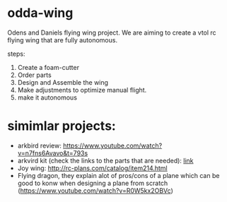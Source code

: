 # odda-wing
Odens and Daniels flying wing project.
We are aiming to create a vtol rc flying wing that are fully autonomous.


steps:
1. Create a foam-cutter
2. Order parts
3. Design and Assemble the wing
4. Make adjustments to optimize manual flight.
5. make it autonomous


# simimlar projects:
- arkbird review: https://www.youtube.com/watch?v=n7fns6Avavo&t=793s
- arkvird kit (check the links to the parts that are needed): [link](https://www.banggood.com/SN-860mm-Wingspan-VTOL-Vertical-Take-off-and-Landing-EPO-Delta-Wing-FPV-Aircraft-RC-Airplane-KIT-p-1786052.html?utm_source=googleshopping&utm_medium=cpc_organic&gmcCountry=SE&utm_content=minha&utm_campaign=minha-se-en-pc&currency=SEK&cur_warehouse=CN&createTmp=1&utm_source=googleshopping&utm_medium=cpc_pt&utm_content=meruem&utm_campaign=aceng-pmax-se-all-en-220402-meruem&ad_id=&gclid=Cj0KCQjw4uaUBhC8ARIsANUuDjUSXfkFFM_T0jsYFyI3ixws3wcq4f0IofTG4xO9PExy71X6qGn4D_AaAgj8EALw_wcB)
- Joy wing: http://rc-plans.com/catalog/item214.html
- Flying dragon, they explain alot of pros/cons of a plane which can be good to konw when designing a plane from scratch (https://www.youtube.com/watch?v=R0W5kx2OBVc)
